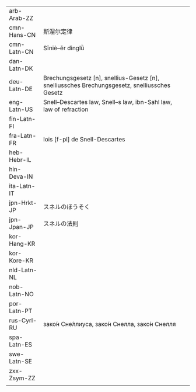 | | | |
|-|-|-|
| arb-Arab-ZZ |  |  |
| cmn-Hans-CN | 斯涅尔定律 |  |
| cmn-Latn-CN | Sīniè–ěr dìnglǜ |  |
| dan-Latn-DK |  |  |
| deu-Latn-DE | Brechungsgesetz [n], snellius-Gesetz [n], snelliussches Brechungsgesetz, snelliussches Gesetz |  |
| eng-Latn-US | Snell–Descartes law, Snell–s law, ibn-Sahl law, law of refraction |  |
| fin-Latn-FI |  |  |
| fra-Latn-FR | lois [f-pl] de Snell-Descartes |  |
| heb-Hebr-IL |  |  |
| hin-Deva-IN |  |  |
| ita-Latn-IT |  |  |
| jpn-Hrkt-JP | スネルのほうそく |  |
| jpn-Jpan-JP | スネルの法則 |  |
| kor-Hang-KR |  |  |
| kor-Kore-KR |  |  |
| nld-Latn-NL |  |  |
| nob-Latn-NO |  |  |
| por-Latn-PT |  |  |
| rus-Cyrl-RU | зако́н Сне́ллиуса, зако́н Снелла, зако́н Снелля |  |
| spa-Latn-ES |  |  |
| swe-Latn-SE |  |  |
| zxx-Zsym-ZZ |  |  |
|  |  |  |
